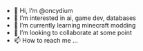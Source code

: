 - 👋 Hi, I’m @oncydium
- 👀 I’m interested in ai, game dev, databases
- 🌱 I’m currently learning minecraft modding
- 💞️ I’m looking to collaborate at some point
- 📫 How to reach me ...

<!---
oncydium/oncydium is a ✨ special ✨ repository because its `README.md` (this file) appears on your GitHub profile.
You can click the Preview link to take a look at your changes.
--->
